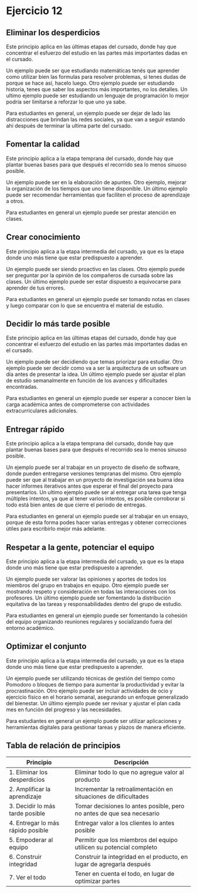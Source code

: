 # Ejercicio 12

## Eliminar los desperdicios

Este principio aplica en las últimas etapas del cursado, donde hay que concentrar el esfuerzo del estudio en las partes más importantes dadas en el cursado.

Un ejemplo puede ser que estudiando matemáticas tenés que aprender como utilizar bien las formulas para resolver problemas, si tenes dudas de porque se hace así, hacelo luego. Otro ejemplo puede ser estudiando historia, tenes que saber los aspectos más importantes, no los detalles. Un ultimo ejemplo puede ser estudiando un lenguaje de programación lo mejor podría ser limitarse a reforzar lo que uno ya sabe.

Para estudiantes en general, un ejemplo puede ser dejar de lado las distracciones que brindan las redes sociales, ya que van a seguir estando ahí después de terminar la ultima parte del cursado.

## Fomentar la calidad

Este principio aplica a la etapa temprana del cursado, donde hay que plantar buenas bases para que después el recorrido sea lo menos sinuoso posible.

Un ejemplo puede ser en la elaboración de apuntes. Otro ejemplo, mejorar la organización de los tiempos que uno tiene disponible. Un último ejemplo puede ser recomendar herramientas que faciliten el proceso de aprendizaje a otros.

Para estudiantes en general un ejemplo puede ser prestar atención en clases.

## Crear conocimiento

Este principio aplica a la etapa intermedia del cursado, ya que es la etapa donde uno más tiene que estar predispuesto a aprender.

Un ejemplo puede ser siendo proactivo en las clases. Otro ejemplo puede ser preguntar por la opinión de los compañeros de cursada sobre las clases. Un último ejemplo puede ser estar dispuesto a equivocarse para aprender de tus errores.

Para estudiantes en general un ejemplo puede ser tomando notas en clases y luego comparar con lo que se encuentra el material de estudio.

## Decidir lo más tarde posible

Este principio aplica en las últimas etapas del cursado, donde hay que concentrar el esfuerzo del estudio en las partes más importantes dadas en el cursado.

Un ejemplo puede ser decidiendo que temas priorizar para estudiar. Otro ejemplo puede ser decidir como va a ser la arquitectura de un software un día antes de presentar la idea. Un último ejemplo puede ser ajustar el plan de estudio semanalmente en función de los avances y dificultades encontradas.

Para estudiantes en general un ejemplo puede ser esperar a conocer bien la carga académica antes de comprometerse con actividades extracurriculares adicionales.

## Entregar rápido

Este principio aplica a la etapa temprana del cursado, donde hay que plantar buenas bases para que después el recorrido sea lo menos sinuoso posible.

Un ejemplo puede ser al trabajar en un proyecto de diseño de software, donde pueden entregarse versiones tempranas del mismo. Otro ejemplo puede ser que al trabajar en un proyecto de investigación sea buena idea hacer informes iterativos antes que esperar el final del proyecto para presentarlos. Un ultimo ejemplo puede ser al entregar una tarea que tenga múltiples intentos, ya que al tener varios intentos, es posible corroborar si todo está bien antes de que cierre el periodo de entregas.

Para estudiantes en general un ejemplo puede ser al trabajar en un ensayo, porque de esta forma podes hacer varias entregas y obtener correcciones útiles para escribirlo mejor más adelante.

## Respetar a la gente, potenciar el equipo

Este principio aplica a la etapa intermedia del cursado, ya que es la etapa donde uno más tiene que estar predispuesto a aprender.

Un ejemplo puede ser valorar las opiniones y aportes de todos los miembros del grupo en trabajos en equipo. Otro ejemplo puede ser mostrando respeto y consideración en todas las interacciones con los profesores. Un último ejemplo puede ser fomentando la distribución equitativa de las tareas y responsabilidades dentro del grupo de estudio.

Para estudiantes en general un ejemplo puede ser fomentando la cohesión del equipo organizando reuniones regulares y socializando fuera del entorno académico.

## Optimizar el conjunto

Este principio aplica a la etapa intermedia del cursado, ya que es la etapa donde uno más tiene que estar predispuesto a aprender.

Un ejemplo puede ser utilizando técnicas de gestión del tiempo como Pomodoro o bloques de tiempo para aumentar la productividad y evitar la procrastinación. Otro ejemplo puede ser incluir actividades de ocio y ejercicio físico en el horario semanal, asegurando un enfoque generalizado del bienestar. Un último ejemplo puede ser revisar y ajustar el plan cada mes en función del progreso y las necesidades.

Para estudiantes en general un ejemplo puede ser utilizar aplicaciones y herramientas digitales para gestionar tareas y plazos de manera eficiente.

## Tabla de relación de principios

| Principio                         | Descripción                                                           |
|-----------------------------------|-----------------------------------------------------------------------|
| 1. Eliminar los desperdicios      | Eliminar todo lo que no agregue valor al producto                     |
| 2. Amplificar la aprendizaje      | Incrementar la retroalimentación en situaciones de dificultades       |
| 3. Decidir lo más tarde posible   | Tomar decisiones lo antes posible, pero no antes de que sea necesario |
| 4. Entregar lo más rápido posible | Entregar valor a los clientes lo antes posible                        |
| 5. Empoderar al equipo            | Permitir que los miembros del equipo utilicen su potencial completo   |
| 6. Construir integridad           | Construir la integridad en el producto, en lugar de agregarla después |
| 7. Ver el todo                    | Tener en cuenta el todo, en lugar de optimizar partes                 |